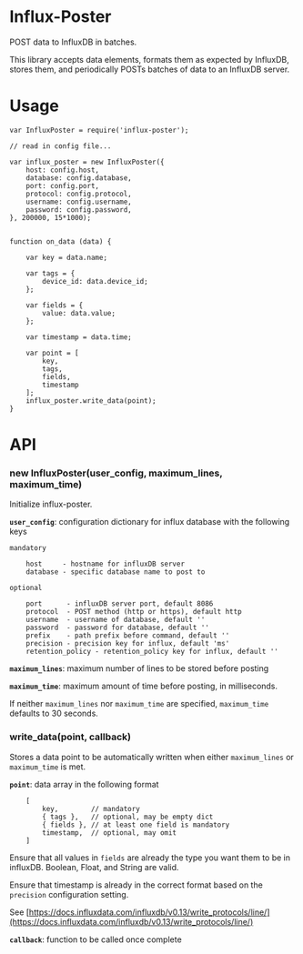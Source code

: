 Influx-Poster
=============

POST data to InfluxDB in batches.

This library accepts data elements, formats them as expected by InfluxDB,
stores them, and periodically POSTs batches of data to an InfluxDB server.


# Usage

```
var InfluxPoster = require('influx-poster');

// read in config file...

var influx_poster = new InfluxPoster({
    host: config.host,
    database: config.database,
    port: config.port,
    protocol: config.protocol,
    username: config.username,
    password: config.password,
}, 200000, 15*1000);


function on_data (data) {

    var key = data.name;

    var tags = {
        device_id: data.device_id;
    };

    var fields = {
        value: data.value;
    };

    var timestamp = data.time;

    var point = [
        key,
        tags,
        fields,
        timestamp
    ];
    influx_poster.write_data(point);
}

```

# API

### new InfluxPoster(user_config, maximum_lines, maximum_time)

Initialize influx-poster.

**`user_config`**: configuration dictionary for influx database with the following keys

    mandatory

        host     - hostname for influxDB server
        database - specific database name to post to

    optional

        port      - influxDB server port, default 8086
        protocol  - POST method (http or https), default http
        username  - username of database, default ''
        password  - password for database, default ''
        prefix    - path prefix before command, default ''
        precision - precision key for influx, default 'ms'
        retention_policy - retention_policy key for influx, default ''

**`maximum_lines`**: maximum number of lines to be stored before posting

**`maximum_time`**: maximum amount of time before posting, in milliseconds.

If neither `maximum_lines` nor `maximum_time` are specified, `maximum_time` defaults to 30 seconds.


### write_data(point, callback)

Stores a data point to be automatically written when either `maximum_lines` or `maximum_time` is met.

**`point`**: data array in the following format

        [
            key,        // mandatory
            { tags },   // optional, may be empty dict
            { fields }, // at least one field is mandatory
            timestamp,  // optional, may omit
        ]

Ensure that all values in `fields` are already the type you want them to be
in influxDB. Boolean, Float, and String are valid.

Ensure that timestamp is already in the correct format based on the
`precision` configuration setting.

See [https://docs.influxdata.com/influxdb/v0.13/write_protocols/line/](https://docs.influxdata.com/influxdb/v0.13/write_protocols/line/)


**`callback`**: function to be called once complete


